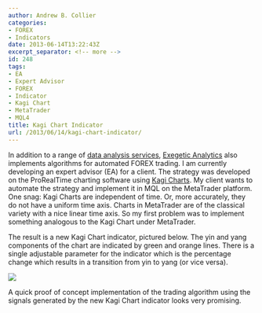 ```yaml
---
author: Andrew B. Collier
categories:
- FOREX
- Indicators
date: 2013-06-14T13:22:43Z
excerpt_separator: <!-- more -->
id: 248
tags:
- EA
- Expert Advisor
- FOREX
- Indicator
- Kagi Chart
- MetaTrader
- MQL4
title: Kagi Chart Indicator
url: /2013/06/14/kagi-chart-indicator/
---
```


In addition to a range of [data analysis services](http://www.exegetic.biz/services.html), [Exegetic Analytics](http://www.exegetic.biz/) also implements algorithms for automated FOREX trading. I am currently developing an expert advisor (EA) for a client. The strategy was developed on the ProRealTime charting software using [Kagi Charts](http://en.wikipedia.org/wiki/Kagi_chart). My client wants to automate the strategy and implement it in MQL on the MetaTrader platform. One snag: Kagi Charts are independent of time. Or, more accurately, they do not have a uniform time axis. Charts in MetaTrader are of the classical variety with a nice linear time axis. So my first problem was to implement something analogous to the Kagi Chart under MetaTrader.

<!--more-->

The result is a new Kagi Chart indicator, pictured below. The yin and yang components of the chart are indicated by green and orange lines. There is a single adjustable parameter for the indicator which is the percentage change which results in a transition from yin to yang (or vice versa).

<img src="{{ site.baseurl }}/static/img/2013/06/Selection_058.png">

A quick proof of concept implementation of the trading algorithm using the signals generated by the new Kagi Chart indicator looks very promising.
